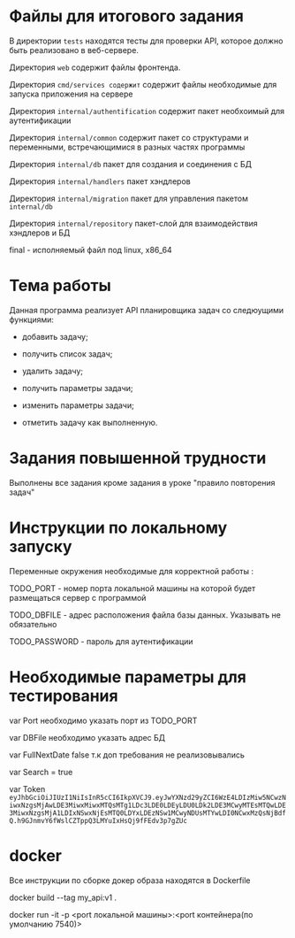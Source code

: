 # Файлы для итогового задания

В директории `tests` находятся тесты для проверки API, которое должно быть реализовано в веб-сервере.

Директория `web` содержит файлы фронтенда.

Директория `cmd/services содержит` содержит файлы необходимые для запуска приложения на сервере

Директория `internal/authentification` содержит пакет необхоимый для аутентификации

Директория `internal/сommon` содержит пакет со структурами и переменными, встречающимися в разных частях программы

Директория `internal/db` пакет для создания и соединения с БД

Директория `internal/handlers` пакет хэндлеров

Директория `internal/migration` пакет для управления пакетом `internal/db`

Директория `internal/repository` пакет-слой для взаимодействия хэндлеров и БД

final - исполняемый файл под linux, x86_64
# Тема работы

Данная программа реализует API планировщика задач со следюущими функциями:

- добавить задачу;

- получить список задач;

- удалить задачу;

- получить параметры задачи;

- изменить параметры задачи;

- отметить задачу как выполненную.

# Задания повышенной трудности

Выполнены все задания кроме задания в уроке "правило повторения задач"

# Инструкции по локальному запуску

Переменные окружения необходимые для корректной работы :

TODO_PORT - номер порта локальной машины на которой будет размещаться сервер с программой

TODO_DBFILE - адрес расположения файла базы данных. Указывать не обязательно

TODO_PASSWORD - пароль для аутентификации

# Необходимые параметры для тестирования

var Port  необходимо указать порт из TODO_PORT

var DBFile  необходимо указать адрес БД

var FullNextDate false т.к доп требования не реализовывались

var Search = true

var Token `eyJhbGciOiJIUzI1NiIsInR5cCI6IkpXVCJ9.eyJwYXNzd29yZCI6WzE4LDIzMiw5NCwzNiwxNzgsMjAwLDE3MiwxMiwxMTQsMTg1LDc3LDE0LDEyLDU0LDk2LDE3MCwyMTEsMTQwLDE3MiwxNzgsMjA1LDIxNSwxNjEsMTQ0LDYxLDEzNSw1MCwyNDUsMTYwLDI0NCwxMzQsNjBdfQ.h9GJnmvY6fWslCZTppQ3LMYuIxHsQj9fFEdv3p7gZUc`

# docker
Все инструкции по сборке докер образа находятся в Dockerfile

docker build --tag my_api:v1 .

docker run -it -p <port локальной машины>:<port контейнера(по умолчанию 7540)>
